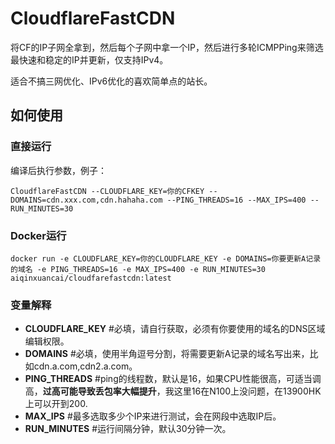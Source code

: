 # CloudflareFastCDN
将CF的IP子网全拿到，然后每个子网中拿一个IP，然后进行多轮ICMPPing来筛选最快速和稳定的IP并更新，仅支持IPv4。

适合不搞三网优化、IPv6优化的喜欢简单点的站长。

## 如何使用

### 直接运行
编译后执行参数，例子：
```
CloudflareFastCDN --CLOUDFLARE_KEY=你的CFKEY --DOMAINS=cdn.xxx.com,cdn.hahaha.com --PING_THREADS=16 --MAX_IPS=400 --RUN_MINUTES=30
```

### Docker运行
```
docker run -e CLOUDFLARE_KEY=你的CLOUDFLARE_KEY -e DOMAINS=你要更新A记录的域名 -e PING_THREADS=16 -e MAX_IPS=400 -e RUN_MINUTES=30 aiqinxuancai/cloudfarefastcdn:latest
```


### 变量解释

* **CLOUDFLARE_KEY** #必填，请自行获取，必须有你要使用的域名的DNS区域编辑权限。
* **DOMAINS** #必填，使用半角逗号分割，将需要更新A记录的域名写出来，比如cdn.a.com,cdn2.a.com。
* **PING_THREADS** #ping的线程数，默认是16，如果CPU性能很高，可适当调高，**过高可能导致丢包率大幅提升**，我这里16在N100上没问题，在13900HK上可以开到200.
* **MAX_IPS** #最多选取多少个IP来进行测试，会在网段中选取IP后。
* **RUN_MINUTES** #运行间隔分钟，默认30分钟一次。

